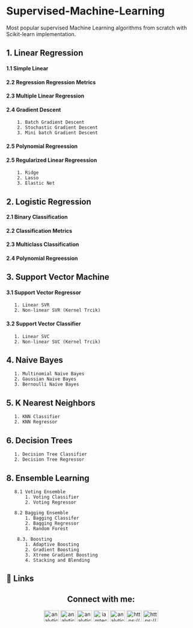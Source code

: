 # Supervised-Machine-Learning
Most popular supervised Machine Learning algorithms from scratch with Scikit-learn implementation.


## 1. Linear Regression

#### 1.1 Simple Linear 
#### 2.2 Regression Regression Metrics
#### 2.3 Multiple Linear Regression
#### 2.4 Gradient Descent
        1. Batch Gradient Descent
        2. Stochastic Gradient Descent
        3. Mini batch Gradient Descent
#### 2.5 Polynomial Regreession
#### 2.5 Regularized Linear Regreession
        1. Ridge 
        2. Lasso
        3. Elastic Net

## 2. Logistic Regression
#### 2.1 Binary Classification
#### 2.2 Classification  Metrics
#### 2.3 Multiclass Classification
#### 2.4 Polynomial Regreession

## 3. Support Vector Machine
#### 3.1 Support Vector Regressor
       1. Linear SVR
       2. Non-linear SVR (Kernel Trcik)
#### 3.2 Support Vector Classifier
       1. Linear SVC
       2. Non-linear SVC (Kernel Trcik)
## 4. Naive Bayes
       1. Multinomial Naive Bayes
       2. Gaussian Naive Bayes
       3. Bernoulli Naive Bayes
## 5. K Nearest Neighbors        
       1. KNN Classifier
       2. KNN Regressor 
## 6. Decision Trees 
       1. Decision Tree Classifier
       2. Decision Tree Regressor       
## 8. Ensemble Learning
       8.1 Voting Ensemble
           1. Voting Classifier
           2. Voting Regressor
          
       8.2 Bagging Ensemble
           1. Bagging Classifer
           2. Bagging Regressor
           3. Random Forest  
          
        8.3. Boosting
           1. Adaptive Boosting
           2. Gradient Boosting
           3. Xtreme Gradient Boosting
           4. Stacking and Blending       
       

## 🔗 Links
<h2 align="center">Connect with me:</h2>  
<p align="center">
<a href="https://twitter.com/analyticalnahid" target="blank"><img align="center" src="https://raw.githubusercontent.com/rahuldkjain/github-profile-readme-generator/master/src/images/icons/Social/twitter.svg" alt="analyticalnahid" height="30" width="40" /></a>
<a href="https://linkedin.com/in/analyticalnahid" target="blank"><img align="center" src="https://raw.githubusercontent.com/rahuldkjain/github-profile-readme-generator/master/src/images/icons/Social/linked-in-alt.svg" alt="analyticalnahid" height="30" width="40" /></a>
<a href="https://github.com/analyticalnahid" target="blank"><img align="center" src="https://raw.githubusercontent.com/rahuldkjain/github-profile-readme-generator/master/src/images/icons/Social/github.svg" alt="analyticalnahid" height="30" width="40" /></a>
<a href="https://facebook.com/iamtechnicalnahid" target="blank"><img align="center" src="https://raw.githubusercontent.com/rahuldkjain/github-profile-readme-generator/master/src/images/icons/Social/facebook.svg" alt="iamtechnicalnahid" height="30" width="40" /></a>
<a href="https://instagram.com/analyticalnahid" target="blank"><img align="center" src="https://raw.githubusercontent.com/rahuldkjain/github-profile-readme-generator/master/src/images/icons/Social/instagram.svg" alt="analyticalnahid" height="30" width="40" /></a>
<a href="https://analyticalnahid.medium.com" target="blank"><img align="center" src="https://raw.githubusercontent.com/rahuldkjain/github-profile-readme-generator/master/src/images/icons/Social/medium.svg" alt="https://analyticalnahid.medium.com" height="30" width="40" /></a>
<a href="https://www.youtube.com/channel/UCLeFKnFwC11FQWvtFk32vJQ" target="blank"><img align="center" src="https://raw.githubusercontent.com/rahuldkjain/github-profile-readme-generator/master/src/images/icons/Social/youtube.svg" alt="https://www.youtube.com/channel/UCLeFKnFwC11FQWvtFk32vJQ" height="30" width="40" /></a>
</p>
